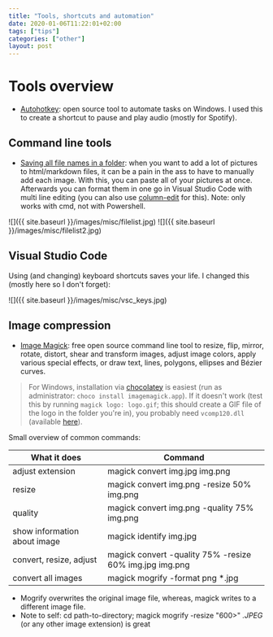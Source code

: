 ```yaml
---
title: "Tools, shortcuts and automation"
date: 2020-01-06T11:22:01+02:00
tags: ["tips"]
categories: ["other"]
layout: post
---
```


# Tools overview

- [Autohotkey](https://www.autohotkey.com/): open source tool to automate tasks on Windows. I used this to create a shortcut to pause and play audio (mostly for Spotify).

## Command line tools 

- [Saving all file names in a folder](https://dottech.org/158216/how-to-easily-copy-all-names-of-files-in-a-folder-in-windows-guide/): when you want to add a lot of pictures to html/markdown files, it can be a pain in the ass to have to manually add each image. With this, you can paste all of your pictures at once. Afterwards you can format them in one go in Visual Studio Code with multi line editing (you can also use [column-edit](https://stackoverflow.com/questions/50028649/multiline-column-copy-paste-in-vs-code#50029093) for this). Note: only works with cmd, not with Powershell.

![]({{ site.baseurl }}/images/misc/filelist.jpg)
![]({{ site.baseurl }}/images/misc/filelist2.jpg)

## Visual Studio Code
Using (and changing) keyboard shortcuts saves your life. I changed this (mostly here so I don't forget):

![]({{ site.baseurl }}/images/misc/vsc_keys.jpg)

## Image compression
- [Image Magick](https://imagemagick.org): free open source command line tool to resize, flip, mirror, rotate, distort, shear and transform images, adjust image colors, apply various special effects, or draw text, lines, polygons, ellipses and Bézier curves.
> For Windows, installation via [chocolatey](https://chocolatey.org/packages/imagemagick.app) is easiest (run as administrator: `choco install imagemagick.app`). If it doesn't work (test this by running `magick logo: logo.gif`; this should create a GIF file of the logo in the folder you're in), you probably need `vcomp120.dll` (available [here](https://support.microsoft.com/en-us/help/2977003/the-latest-supported-visual-c-downloads)).

Small overview of common commands:

What it does | Command
--- | ---
adjust extension | magick convert img.jpg img.png
resize | magick convert img.png -resize 50% img.png
quality | magick convert img.png -quality 75% img.png
show information about image | magick identify img.jpg
convert, resize, adjust | magick convert -quality 75% -resize 60% img.jpg img.png
convert all images | magick mogrify -format png *.jpg

- Mogrify overwrites the original image file, whereas, magick writes to a different image file.
- Note to self: cd path-to-directory; magick mogrify -resize "600>" *.JPEG* (or any other image extension) is great